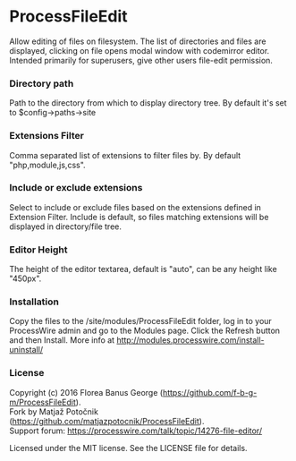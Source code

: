 # ProcessFileEdit

Allow editing of files on filesystem. The list of directories and files are
displayed, clicking on file opens modal window with codemirror editor. Intended
primarily for superusers, give other users file-edit permission.

### Directory path
Path to the directory from which to display directory tree. By default it's set
to $config->paths->site

### Extensions Filter
Comma separated list of extensions to filter files by. By default "php,module,js,css".

### Include or exclude extensions
Select to include or exclude files based on the extensions defined in Extension Filter.
Include is default, so files matching extensions will be displayed in directory/file
tree.

### Editor Height
The height of the editor textarea, default is "auto", can be any height like "450px".

### Installation
Copy the files to the /site/modules/ProcessFileEdit folder, log in to your ProcessWire
admin and go to the Modules page. Click the Refresh button and then Install. More info
at http://modules.processwire.com/install-uninstall/

### License
Copyright (c) 2016 Florea Banus George (https://github.com/f-b-g-m/ProcessFileEdit).  
Fork by Matja&#x17E; Poto&#x10D;nik (https://github.com/matjazpotocnik/ProcessFileEdit).  
Support forum: https://processwire.com/talk/topic/14276-file-editor/

Licensed under the MIT license. See the LICENSE file for details.
